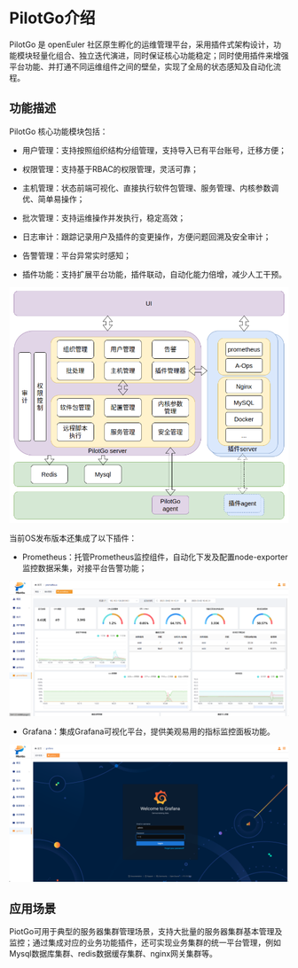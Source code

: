 # PilotGo介绍

PilotGo 是 openEuler 社区原生孵化的运维管理平台，采用插件式架构设计，功能模块轻量化组合、独立迭代演进，同时保证核心功能稳定；同时使用插件来增强平台功能、并打通不同运维组件之间的壁垒，实现了全局的状态感知及自动化流程。

## 功能描述

PilotGo 核心功能模块包括：

* 用户管理：支持按照组织结构分组管理，支持导入已有平台账号，迁移方便；

* 权限管理：支持基于RBAC的权限管理，灵活可靠；
  
* 主机管理：状态前端可视化、直接执行软件包管理、服务管理、内核参数调优、简单易操作；
  
* 批次管理：支持运维操作并发执行，稳定高效；
 
* 日志审计：跟踪记录用户及插件的变更操作，方便问题回溯及安全审计；

* 告警管理：平台异常实时感知；

* 插件功能：支持扩展平台功能，插件联动，自动化能力倍增，减少人工干预。

![本地路径](./figures/功能模块.png)

当前OS发布版本还集成了以下插件：

* Prometheus：托管Prometheus监控组件，自动化下发及配置node-exporter监控数据采集，对接平台告警功能；

![本地路径](./figures/P插件3.png)

* Grafana：集成Grafana可视化平台，提供美观易用的指标监控面板功能。

![本地路径](./figures/G插件4.png)

## 应用场景

PiotGo可用于典型的服务器集群管理场景，支持大批量的服务器集群基本管理及监控；通过集成对应的业务功能插件，还可实现业务集群的统一平台管理，例如Mysql数据库集群、redis数据缓存集群、nginx网关集群等。
